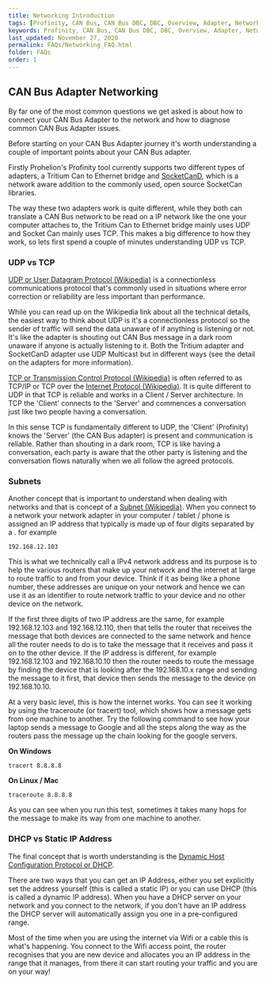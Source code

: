 ```yaml
---
title: Networking Introduction
tags: [Profinity, CAN Bus, CAN Bus DBC, DBC, Overview, Adapter, Networking]
keywords: Profinity, CAN Bus, CAN Bus DBC, DBC, Overview, Adapter, Networking
last_updated: November 27, 2020
permalink: FAQs/Networking_FAQ.html
folder: FAQs
order: 1
---
```


## CAN Bus Adapter Networking

By far one of the most common questions we get asked is about how to connect your CAN Bus Adapter to the network and how to diagnose common CAN Bus Adapter issues.

Before starting on your CAN Bus Adapter journey it's worth understanding a couple of important points about your CAN Bus adapter.  

Firstly Prohelion's Profinity tool currently supports two different types of adapters, a Tritium Can to Ethernet bridge and [SocketCanD](https://github.com/linux-can/socketcand), which is a network aware addition to the commonly used, open source SocketCan libraries.

The way these two adapters work is quite different, while they both can translate a CAN Bus network to be read on a IP network like the one your computer attaches to, the Tritium Can to Ethernet bridge mainly uses UDP and Socket Can mainly uses TCP.  This makes a big difference to how they work, so lets first spend a couple of minutes understanding UDP vs TCP.

### UDP vs TCP

[UDP or User Datagram Protocol (Wikipedia)](https://en.wikipedia.org/wiki/User_Datagram_Protocol) is a connectionless communications protocol that's commonly used in situations where error correction or reliability are less important than performance.  

While you can read up on the Wikipedia link about all the technical details, the easiest way to think about UDP is it's a connectionless protocol so the sender of traffic will send the data unaware of if anything is listening or not.  It's like the adapter is shouting out CAN Bus message in a dark room unaware if anyone is actually listening to it.  Both the Tritium adapter and SocketCanD adapter use UDP Multicast but in different ways (see the detail on the adapters for more information).

[TCP or Transmission Control Protocol (Wikipedia)](https://en.wikipedia.org/wiki/Transmission_Control_Protocol) is often referred to as TCP/IP or TCP over the [Internet Protocol (Wikipedia)](https://en.wikipedia.org/wiki/Internet_Protocol).  It is quite different to UDP in that TCP is reliable and works in a Client / Server architecture.  In TCP the 'Client' connects to the 'Server' and commences a conversation just like two people having a conversation.  

In this sense TCP is fundamentally different to UDP, the 'Client' (Profinity) knows the 'Server' (the CAN Bus adapter) is present and communication is reliable.  Rather than shouting in a dark room, TCP is like having a conversation, each party is aware that the other party is listening and the conversation flows naturally when we all follow the agreed protocols.

### Subnets

Another concept that is important to understand when dealing with networks and that is concept of a [Subnet (Wikipedia)](https://en.wikipedia.org/wiki/Subnetwork).  When you connect to a network your network adapter in your computer / tablet / phone is assigned an IP address that typically is made up of four digits separated by a . for example

    192.168.12.103

This is what we technically call a IPv4 network address and its purpose is to help the various routers that make up your network and the internet at large to route traffic to and from your device.  Think if it as being like a phone number, these addresses are unique on your network and hence we can use it as an identifier to route network traffic to your device and no other device on the network.

If the first three digits of two IP address are the same, for example 192.168.12.103 and 192.168.12.110, then that tells the router that receives the message that both devices are connected to the same network and hence all the router needs to do is to take the message that it receives and pass it on to the other device.  If the IP address is different, for example 192.168.12.103 and 192.168.10.10 then the router needs to route the message by finding the device that is looking after the 192.168.10.x range and sending the message to it first, that device then sends the message to the device on 192.168.10.10.

At a very basic level, this is how the internet works.  You can see it working by using the traceroute (or tracert) tool, which shows how a message gets from one machine to another.  Try the following command to see how your laptop sends a message to Google and all the steps along the way as the routers pass the message up the chain looking for the google servers.

**On Windows**

    tracert 8.8.8.8

**On Linux / Mac**

    traceroute 8.8.8.8

As you can see when you run this test, sometimes it takes many hops for the message to make its way from one machine to another.

### DHCP vs Static IP Address

The final concept that is worth understanding is the [Dynamic Host Configuration Protocol or DHCP](https://en.wikipedia.org/wiki/Dynamic_Host_Configuration_Protocol).

There are two ways that you can get an IP Address, either you set explicitly set the address yourself (this is called a static IP) or you can use DHCP (this is called a dynamic IP address).  When you have a DHCP server on your network and you connect to the network, if you don't have an IP address the DHCP server will automatically assign you one in a pre-configured range.

Most of the time when you are using the internet via Wifi or a cable this is what's happening.  You connect to the Wifi access point, the router recognises that you are new device and allocates you an IP address in the range that it manages, from there it can start routing your traffic and you are on your way!

